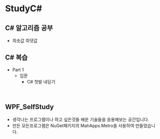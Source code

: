 # StudyC#

## C# 알고리즘 공부
- 최솟값 최댓값

## C# 복습
- Part 1
  - 입문
    - C# 첫발 내딛기

<br/>

## WPF_SelfStudy
- 생각나는 프로그램이나 하고 싶은것들 배운 기술들을 응용해보는 공간입니다.
- 만든 모든프로그램은 NuGet패키지의 MahApps.Metro을 사용하여 만들었습니다.
